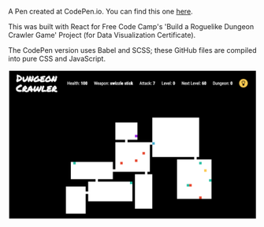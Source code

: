 A Pen created at CodePen.io. You can find this one <a href='http://codepen.io/terryoshea/full/mAAjEk/' target='_blank'>here</a>.

This was built with React for Free Code Camp's 'Build a Roguelike Dungeon Crawler Game' Project (for Data Visualization Certificate). 

The CodePen version uses Babel and SCSS; these GitHub files are compiled into pure CSS and JavaScript.

![Dungeon Crawler Image](gameImage.png)